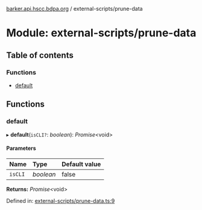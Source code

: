 [barker.api.hscc.bdpa.org][1] / external-scripts/prune-data

# Module: external-scripts/prune-data

## Table of contents

### Functions

- [default][2]

## Functions

### default

▸ **default**(`isCLI?`: _boolean_): _Promise_\<void>

#### Parameters

| Name    | Type      | Default value |
| :------ | :-------- | :------------ |
| `isCLI` | _boolean_ | false         |

**Returns:** _Promise_\<void>

Defined in: [external-scripts/prune-data.ts:9][3]

[1]: ../README.md
[2]: external_scripts_prune_data.md#default
[3]:
  https://github.com/nhscc/barker.api.hscc.bdpa.org/blob/37281dd/external-scripts/prune-data.ts#L9
